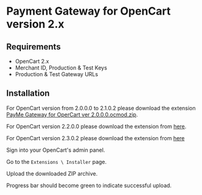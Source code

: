 # Payment Gateway for OpenCart version 2.x

## Requirements

- OpenCart 2.x
- Merchant ID, Production & Test Keys
- Production & Test Gateway URLs

## Installation

For OpenCart version from 2.0.0.0 to 2.1.0.2 please download the extension [PayMe Gateway for OperCart ver 2.0.0.0.ocmod.zip](PayMe%20Gateway%20for%20OperCart%20ver%202.0.0.0/PayMe_Gateway_for_OperCart_ver_2.0.0.0.ocmod.zip). 

For OpenCart version 2.2.0.0 please                 download the extension from [here](PayMe_Gateway_for_OperCart_ver_2.2.0.0.ocmod.zip). 

For OpenCart version 2.3.0.2 please                 download the extension from [here](PayMe_Gateway_for_OperCart_ver_2.3.0.2.ocmod.zip)

Sign into your OpenCart's admin panel.

Go to the `Extensions \ Installer` page.

Upload the downloaded ZIP archive.

Progress bar should become green to indicate successful upload.
